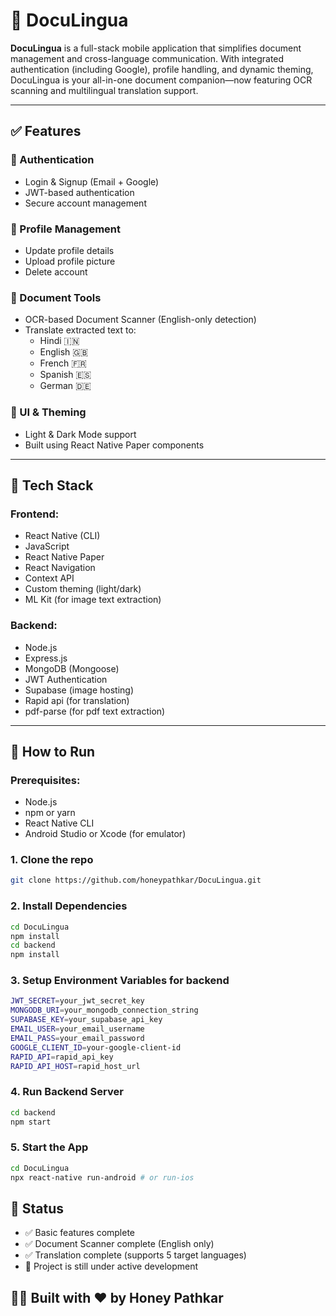 # 📱 DocuLingua

**DocuLingua** is a full-stack mobile application that simplifies document management and cross-language communication. With integrated authentication (including Google), profile handling, and dynamic theming, DocuLingua is your all-in-one document companion—now featuring OCR scanning and multilingual translation support.

---

## ✅ Features

### 🔐 Authentication
- Login & Signup (Email + Google)
- JWT-based authentication
- Secure account management

### 👤 Profile Management
- Update profile details
- Upload profile picture
- Delete account

### 📄 Document Tools
- OCR-based Document Scanner (English-only detection)
- Translate extracted text to:
  - Hindi 🇮🇳
  - English 🇬🇧
  - French 🇫🇷
  - Spanish 🇪🇸
  - German 🇩🇪

### 🎨 UI & Theming
- Light & Dark Mode support
- Built using React Native Paper components

---

## 🧰 Tech Stack

### Frontend:
- React Native (CLI)
- JavaScript
- React Native Paper
- React Navigation
- Context API
- Custom theming (light/dark)
- ML Kit (for image text extraction)

### Backend:
- Node.js
- Express.js
- MongoDB (Mongoose)
- JWT Authentication
- Supabase (image hosting)
- Rapid api (for translation)
- pdf-parse (for pdf text extraction)

---

## 🚀 How to Run

### Prerequisites:
- Node.js
- npm or yarn
- React Native CLI
- Android Studio or Xcode (for emulator)

### 1. Clone the repo
```bash
git clone https://github.com/honeypathkar/DocuLingua.git
```

### 2. Install Dependencies
```bash
cd DocuLingua
npm install
cd backend
npm install
```

### 3. Setup Environment Variables for backend
```bash
JWT_SECRET=your_jwt_secret_key
MONGODB_URI=your_mongodb_connection_string
SUPABASE_KEY=your_supabase_api_key
EMAIL_USER=your_email_username
EMAIL_PASS=your_email_password
GOOGLE_CLIENT_ID=your-google-client-id
RAPID_API=rapid_api_key
RAPID_API_HOST=rapid_host_url
```

### 4. Run Backend Server
```bash
cd backend
npm start
```

### 5. Start the App
```bash
cd DocuLingua
npx react-native run-android # or run-ios
```

## 📌 Status
- ✅ Basic features complete
- ✅ Document Scanner complete (English only)
- ✅ Translation complete (supports 5 target languages)
- 🔄 Project is still under active development


## 👨‍💻 Built with ❤️ by Honey Pathkar
